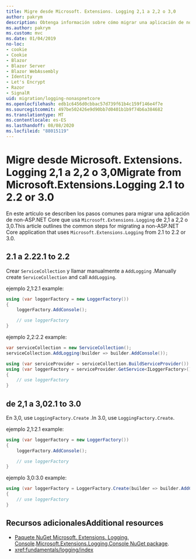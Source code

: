 ```yaml
---
title: Migre desde Microsoft. Extensions. Logging 2,1 a 2,2 o 3,0
author: pakrym
description: Obtenga información sobre cómo migrar una aplicación de non-ASP.NET Core que usa Microsoft. Extensions. Logging de 2,1 a 2,2 o 3,0.
ms.author: pakrym
ms.custom: mvc
ms.date: 01/04/2019
no-loc:
- cookie
- Cookie
- Blazor
- Blazor Server
- Blazor WebAssembly
- Identity
- Let's Encrypt
- Razor
- SignalR
uid: migration/logging-nonaspnetcore
ms.openlocfilehash: edb1c6456d0cbbac57d739f61b4c159f146e4f7e
ms.sourcegitcommit: 497be502426e9d90bb7d0401b1b9f74b6a384682
ms.translationtype: MT
ms.contentlocale: es-ES
ms.lasthandoff: 08/08/2020
ms.locfileid: "88015119"
---
```

# <a name="migrate-from-microsoftextensionslogging-21-to-22-or-30"></a><span data-ttu-id="f398b-103">Migre desde Microsoft. Extensions. Logging 2,1 a 2,2 o 3,0</span><span class="sxs-lookup"><span data-stu-id="f398b-103">Migrate from Microsoft.Extensions.Logging 2.1 to 2.2 or 3.0</span></span>

<span data-ttu-id="f398b-104">En este artículo se describen los pasos comunes para migrar una aplicación de non-ASP.NET Core que usa `Microsoft.Extensions.Logging` de 2,1 a 2,2 o 3,0.</span><span class="sxs-lookup"><span data-stu-id="f398b-104">This article outlines the common steps for migrating a non-ASP.NET Core application that uses `Microsoft.Extensions.Logging` from 2.1 to 2.2 or 3.0.</span></span>

## <a name="21-to-22"></a><span data-ttu-id="f398b-105">2.1 a 2.2</span><span class="sxs-lookup"><span data-stu-id="f398b-105">2.1 to 2.2</span></span>

<span data-ttu-id="f398b-106">Crear `ServiceCollection` y llamar manualmente a `AddLogging` .</span><span class="sxs-lookup"><span data-stu-id="f398b-106">Manually create `ServiceCollection` and call `AddLogging`.</span></span>

<span data-ttu-id="f398b-107">ejemplo 2,1:</span><span class="sxs-lookup"><span data-stu-id="f398b-107">2.1 example:</span></span>

```csharp
using (var loggerFactory = new LoggerFactory())
{
    loggerFactory.AddConsole();

    // use loggerFactory
}
```

<span data-ttu-id="f398b-108">ejemplo 2,2:</span><span class="sxs-lookup"><span data-stu-id="f398b-108">2.2 example:</span></span>

```csharp
var serviceCollection = new ServiceCollection();
serviceCollection.AddLogging(builder => builder.AddConsole());

using (var serviceProvider = serviceCollection.BuildServiceProvider())
using (var loggerFactory = serviceProvider.GetService<ILoggerFactory>())
{
    // use loggerFactory
}
```

## <a name="21-to-30"></a><span data-ttu-id="f398b-109">de 2,1 a 3,0</span><span class="sxs-lookup"><span data-stu-id="f398b-109">2.1 to 3.0</span></span>

<span data-ttu-id="f398b-110">En 3,0, use `LoggingFactory.Create` .</span><span class="sxs-lookup"><span data-stu-id="f398b-110">In 3.0, use `LoggingFactory.Create`.</span></span>

<span data-ttu-id="f398b-111">ejemplo 2,1:</span><span class="sxs-lookup"><span data-stu-id="f398b-111">2.1 example:</span></span>

```csharp
using (var loggerFactory = new LoggerFactory())
{
    loggerFactory.AddConsole();

    // use loggerFactory
}
```

<span data-ttu-id="f398b-112">ejemplo 3,0:</span><span class="sxs-lookup"><span data-stu-id="f398b-112">3.0 example:</span></span>

```csharp
using (var loggerFactory = LoggerFactory.Create(builder => builder.AddConsole()))
{
    // use loggerFactory
}
```

## <a name="additional-resources"></a><span data-ttu-id="f398b-113">Recursos adicionales</span><span class="sxs-lookup"><span data-stu-id="f398b-113">Additional resources</span></span>

* <span data-ttu-id="f398b-114">[Paquete NuGet Microsoft. Extensions. Logging. Console](https://www.nuget.org/packages/Microsoft.Extensions.Logging.Console/).</span><span class="sxs-lookup"><span data-stu-id="f398b-114">[Microsoft.Extensions.Logging.Console NuGet package](https://www.nuget.org/packages/Microsoft.Extensions.Logging.Console/).</span></span>
* <xref:fundamentals/logging/index>

